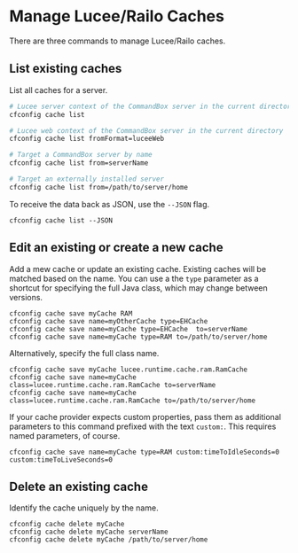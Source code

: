 # Manage Lucee/Railo Caches

There are three commands to manage Lucee/Railo caches.

## List existing caches

List all caches for a server.

```bash
# Lucee server context of the CommandBox server in the current directory
cfconfig cache list

# Lucee web context of the CommandBox server in the current directory
cfconfig cache list fromFormat=luceeWeb

# Target a CommandBox server by name
cfconfig cache list from=serverName

# Target an externally installed server
cfconfig cache list from=/path/to/server/home
```

To receive the data back as JSON, use the `--JSON` flag.
```
cfconfig cache list --JSON
```

## Edit an existing or create a new cache

Add a mew cache or update an existing cache.  Existing caches will be matched based on the name.  You can use a the `type` parameter as a shortcut for specifying the full Java class, which may change between versions.

```
cfconfig cache save myCache RAM
cfconfig cache save name=myOtherCache type=EHCache
cfconfig cache save name=myCache type=EHCache  to=serverName
cfconfig cache save name=myCache type=RAM to=/path/to/server/home
```

Alternatively, specify the full class name.

```
cfconfig cache save myCache lucee.runtime.cache.ram.RamCache
cfconfig cache save name=myCache class=lucee.runtime.cache.ram.RamCache to=serverName
cfconfig cache save name=myCache class=lucee.runtime.cache.ram.RamCache to=/path/to/server/home
```

If your cache provider expects custom properties, pass them as additional parameters to this command prefixed with the text `custom:`. This requires named parameters, of course.

```
cfconfig cache save name=myCache type=RAM custom:timeToIdleSeconds=0 custom:timeToLiveSeconds=0
```

## Delete an existing cache

Identify the cache uniquely by the name.

```
cfconfig cache delete myCache
cfconfig cache delete myCache serverName
cfconfig cache delete myCache /path/to/server/home
```